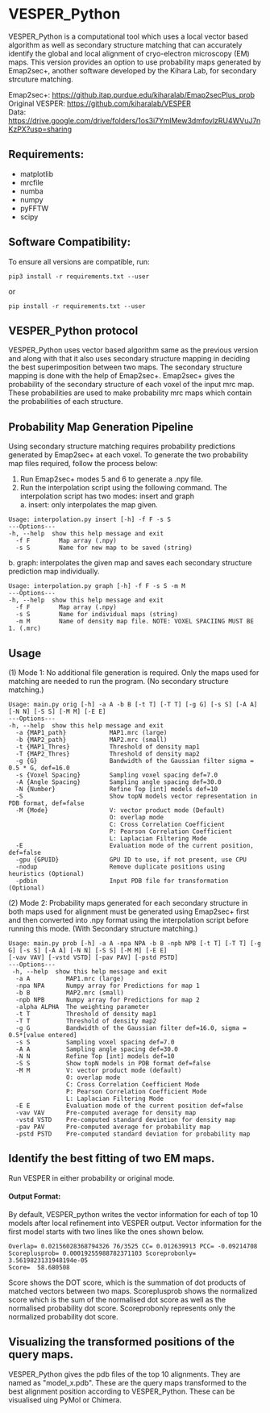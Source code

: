 # VESPER_Python

VESPER_Python is a computational tool which uses a local vector based algorithm as well as secondary structure matching that can accurately identify the global and local alignment of cryo-electron microscopy (EM) maps. This version provides an option to use probability maps generated by Emap2sec+, another software developed by the Kihara Lab, for secondary strcuture matching.

Emap2sec+: https://github.itap.purdue.edu/kiharalab/Emap2secPlus_prob \
Original VESPER: https://github.com/kiharalab/VESPER \
Data: https://drive.google.com/drive/folders/1os3i7YmlMew3dmfovlzRU4WVuJ7nKzPX?usp=sharing

## Requirements:
* matplotlib
* mrcfile
* numba
* numpy
* pyFFTW
* scipy

## Software Compatibility:
To ensure all versions are compatible, run:
```
pip3 install -r requirements.txt --user
```
or
```
pip install -r requirements.txt --user
```

## VESPER_Python protocol

VESPER_Python uses vector based algorithm same as the previous version and along with that it also uses secondary structure mapping in deciding the best superimposition between two maps. The secondary structure mapping is done with the help of Emap2sec+. Emap2sec+ gives the probability of the secondary structure of each voxel of the input mrc map. These probabilities are used to make probability mrc maps which contain the probabilities of each structure. 

## Probability Map Generation Pipeline
Using secondary structure matching requires probability predictions generated by Emap2sec+ at each voxel. To generate the two probability map files required, follow the process below:
1. Run Emap2sec+ modes 5 and 6 to generate a .npy file.
2. Run the interpolation script using the following command. The interpolation script has two modes: insert and graph </br>
a. insert: only interpolates the map given. </br>
```
Usage: interpolation.py insert [-h] -f F -s S
---Options---
-h, --help  show this help message and exit
  -f F        Map array (.npy)
  -s S        Name for new map to be saved (string)
```
b. graph: interpolates the given map and saves each secondary structure prediction map individually.
```
Usage: interpolation.py graph [-h] -f F -s S -m M
---Options---
-h, --help  show this help message and exit
  -f F        Map array (.npy)
  -s S        Name for individual maps (string)
  -m M        Name of density map file. NOTE: VOXEL SPACIING MUST BE 1. (.mrc)
```
## Usage
(1) Mode 1: No additional file generation is required. Only the maps used for matching are needed to run the program. (No secondary structure matching.)
```
Usage: main.py orig [-h] -a A -b B [-t T] [-T T] [-g G] [-s S] [-A A] [-N N] [-S S] [-M M] [-E E]
---Options---
-h, --help  show this help message and exit
  -a {MAP1_path}            MAP1.mrc (large)
  -b {MAP2_path}            MAP2.mrc (small)
  -t {MAP1_Thres}           Threshold of density map1
  -T {MAP2_Thres}           Threshold of density map2
  -g {G}                    Bandwidth of the Gaussian filter sigma = 0.5 * G, def=16.0
  -s {Voxel Spacing}        Sampling voxel spacing def=7.0
  -A {Angle Spacing}        Sampling angle spacing def=30.0
  -N {Number}               Refine Top [int] models def=10
  -S                        Show topN models vector representation in PDB format, def=false
  -M {Mode}                 V: vector product mode (Default)
                            O: overlap mode
                            C: Cross Correlation Coefficient
                            P: Pearson Correlation Coefficient
                            L: Laplacian Filtering Mode
  -E                        Evaluation mode of the current position, def=false
  -gpu {GPUID}              GPU ID to use, if not present, use CPU
  -nodup                    Remove duplicate positions using heuristics (Optional)
  -pdbin                    Input PDB file for transformation (Optional)
```
(2) Mode 2: Probability maps generated for each secondary structure in both maps used for alignment must be generated using Emap2sec+ first and then converted into .npy format using the interpolation script before running this mode. (With Secondary structure matching.)
```
Usage: main.py prob [-h] -a A -npa NPA -b B -npb NPB [-t T] [-T T] [-g G] [-s S] [-A A] [-N N] [-S S] [-M M] [-E E]
[-vav VAV] [-vstd VSTD] [-pav PAV] [-pstd PSTD]
---Options---
 -h, --help  show this help message and exit
  -a A          MAP1.mrc (large)
  -npa NPA      Numpy array for Predictions for map 1
  -b B          MAP2.mrc (small)
  -npb NPB      Numpy array for Predictions for map 2
  -alpha ALPHA  The weighting parameter
  -t T          Threshold of density map1
  -T T          Threshold of density map2
  -g G          Bandwidth of the Gaussian filter def=16.0, sigma = 0.5*[value entered]
  -s S          Sampling voxel spacing def=7.0
  -A A          Sampling angle spacing def=30.0
  -N N          Refine Top [int] models def=10
  -S S          Show topN models in PDB format def=false
  -M M          V: vector product mode (default)
                O: overlap mode
                C: Cross Correlation Coefficient Mode
                P: Pearson Correlation Coefficient Mode
                L: Laplacian Filtering Mode
  -E E          Evaluation mode of the current position def=false
  -vav VAV      Pre-computed average for density map
  -vstd VSTD    Pre-computed standard deviation for density map
  -pav PAV      Pre-computed average for probability map
  -pstd PSTD    Pre-computed standard deviation for probability map
```
## Identify the best fitting of two EM maps.
Run VESPER in either probability or original mode.
#### Output Format: 
By default, VESPER_python writes the vector information for each of top 10 models after local refinement into VESPER output. Vector information for the first model starts with two lines like the ones shown below.
```
Overlap= 0.02156028368794326 76/3525 CC= 0.012639913 PCC= -0.09214708 Scoreplusprob= 0.00019255988782371103 Scoreprobonly= 3.5619823131948194e-05
Score=  58.680508
```
Score shows the DOT score, which is the summation of dot products of matched vectors between two maps. Scoreplusprob shows the normalized score which is the sum of the normalised dot score as well as the normalised probability dot score. Scoreprobonly represents only the normalized probability dot score.

## Visualizing the transformed positions of the query maps.
VESPER_Python gives the pdb files of the top 10 alignments. They are named as "model_x.pdb". These are the query maps transformed to the best alignment position according to VESPER_Python. These can be visualised uing PyMol or Chimera.

